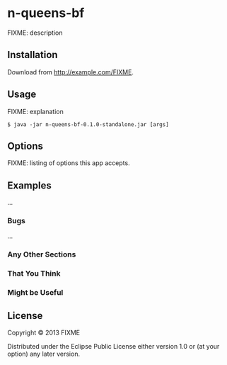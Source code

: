 # n-queens-bf

FIXME: description

## Installation

Download from http://example.com/FIXME.

## Usage

FIXME: explanation

    $ java -jar n-queens-bf-0.1.0-standalone.jar [args]

## Options

FIXME: listing of options this app accepts.

## Examples

...

### Bugs

...

### Any Other Sections
### That You Think
### Might be Useful

## License

Copyright © 2013 FIXME

Distributed under the Eclipse Public License either version 1.0 or (at
your option) any later version.

